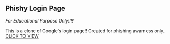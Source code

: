 ## Phishy Login Page


*For Educational Purpose Only!!!!*

This is a clone of Google's login page!!
Created for phishing awarness only..
[CLICK TO VIEW](https://workwithnaveen7.github.io/Phishy-LoginPage/)

